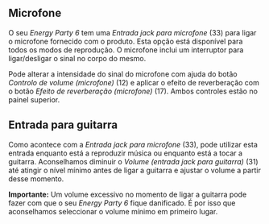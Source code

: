 ## Microfone

O seu *Energy Party 6* tem uma *Entrada jack para microfone* (33) para ligar o microfone fornecido com o produto. Esta opção está disponível para todos os modos de reprodução. O microfone inclui um interruptor para ligar/desligar o sinal no corpo do mesmo.

Pode alterar a intensidade do sinal do microfone com ajuda do botão *Controlo de volume (microfone)* (12) e aplicar o efeito de reverberação com o botão *Efeito de reverberação (microfone)* (17). Ambos controles estão no painel superior.


## Entrada para guitarra

Como acontece com a *Entrada jack para microfone* (33), pode utilizar esta entrada enquanto está a reproduzir música ou enquanto está a tocar a guitarra. Aconselhamos diminuir o *Volume (entrada jack para guitarra)* (31) até atingir o nível mínimo antes de ligar a guitarra e ajustar o volume a partir desse momento.

**Importante:** Um volume excessivo no momento de ligar a guitarra pode fazer com que o seu *Energy Party 6* fique danificado. É por isso que aconselhamos seleccionar o volume mínimo em primeiro lugar. 

